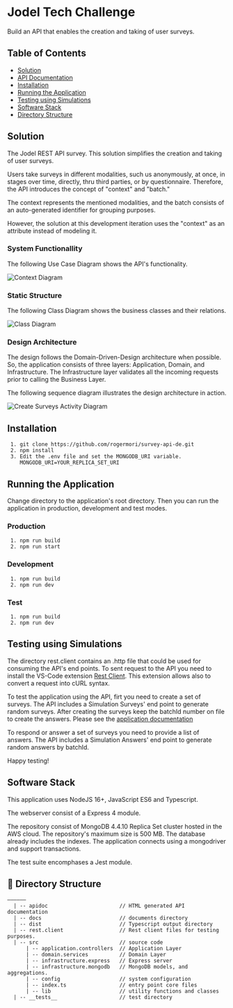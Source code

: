 # Jodel Tech Challenge

Build an API that enables the creation and taking of user surveys.

## Table of Contents

- [Solution](#solution)
- [API Documentation](http://surveyapi.s3-website-us-west-2.amazonaws.com)
- [Installation](#installation)
- [Running the Application](#running-the-application)
- [Testing using Simulations](#testing-using-simulations)
- [Software Stack](#software-stack)
- [Directory Structure](#directory-structure)

## Solution

The Jodel REST API survey. This solution simplifies the creation and taking of user surveys.

Users take surveys in different modalities, such us anonymously, at once, in stages over time, directly, thru third parties, or by questionnaire. Therefore, the API introduces the concept of "context" and "batch."

The context represents the mentioned modalities, and the batch consists of an auto-generated identifier for grouping purposes.

However, the solution at this development iteration uses the "context" as an attribute instead of modeling it.

### System Functionallity

The following Use Case Diagram shows the API's functionality.

![Context Diagram](docs/usecase.png)

### Static Structure

The following Class Diagram shows the business classes and their relations.

![Class Diagram](docs/classdiagram.png)

### Design Architecture

The design follows the Domain-Driven-Design architecture when possible. So, the application consists of three layers: Application, Domain, and Infrastructure. The Infrastructure layer validates all the incoming requests prior to calling the Business Layer.

The following sequence diagram illustrates the design architecture in action.

![Create Surveys Activity Diagram](docs/createsurveys.png)

## Installation

```
 1. git clone https://github.com/rogermori/survey-api-de.git
 2. npm install
 3. Edit the .env file and set the MONGODB_URI variable.
    MONGODB_URI=YOUR_REPLICA_SET_URI
```

## Running the Application

Change directory to the application's root directory. Then you can run the application in production, development and test modes.

### Production

```
 1. npm run build
 2. npm run start
```

### Development

```
 1. npm run build
 2. npm run dev
```

### Test

```
 1. npm run build
 2. npm run dev
```

## Testing using Simulations

The directory rest.client contains an .http file that could be used for consuming the API's end points. To sent request to the API you need to install the VS-Code extension [Rest Client](https://marketplace.visualstudio.com/items?itemName=humao.rest-client). This extension allows also to convert a request into cURL syntax.

To test the application using the API, firt you need to create a set of surveys. The API includes a Simulation Surveys' end point to generate random surveys. After creating the surveys keep the batchId number on file to create the answers. Please see the [application documentation](http://surveyapi.s3-website-us-west-2.amazonaws.com)

To respond or answer a set of surveys you need to provide a list of answers. The API includes a Simulation Answers' end point to generate random answers by batchId.

Happy testing!

## Software Stack

This application uses NodeJS 16+, JavaScript ES6 and Typescript.

The webserver consist of a Express 4 module.

The repository consist of MongoDB 4.4.10 Replica Set cluster hosted in the AWS cloud. The repository's maximum size is 500 MB. The database already includes the indexes. The application connects using a mongodriver and support transactions.

The test suite encomphases a Jest module.

## 📁 Directory Structure

```
——————
  | -- apidoc                       // HTML generated API documentation
  | -- docs                         // documents directory
  | -- dist                         // Typescript output directory
  | -- rest.client                  // Rest client files for testing purposes.
  | -- src                          // source code
      | -- application.controllers  // Application Layer
      | -- domain.services          // Domain Layer
      | -- infrastructure.express   // Express server
      | -- infrastructure.mongodb   // MongoDB models, and aggregations.
      | -- config                   // system configuration
      | -- index.ts                 // entry point core files
      | -- lib                      // utility functions and classes
  | -- __tests__                    // test directory

```
